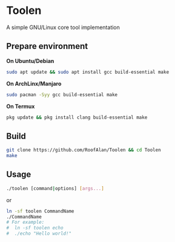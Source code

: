 # Toolen
A simple GNU/Linux core tool implementation

## Prepare environment
**On Ubuntu/Debian**
```bash
sudo apt update && sudo apt install gcc build-essential make
```
**On ArchLinx/Manjaro**
```bash
sudo pacman -Syy gcc build-essential make
```

**On Termux**
```bash
pkg update && pkg install clang build-essential make
```

## Build
```bash
git clone https://github.com/RoofAlan/Toolen && cd Toolen
make
```

## Usage
```bash
./toolen [command|options] [args...]
```
or
```bash
ln -sf toolen CommandName
./CommandName
# For example:
#  ln -sf toolen echo
#  ./echo "Hello world!"
```


